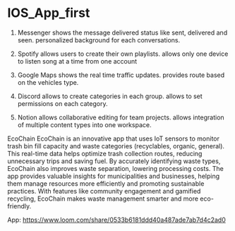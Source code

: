 # IOS_App_first

1. Messenger
    shows the message delivered status like sent, delivered and seen.
    personalized background for each conversations.

2. Spotify
    allows users to create their own playlists.
    allows only one device to listen song at a time from one account

3. Google Maps
    shows the real time traffic updates.
    provides route based on the vehicles type.

4. Discord
    allows to create categories in each group.
    allows to set permissions on each category.

5. Notion
    allows collaborative editing for team projects.
    allows integration of multiple content types into one workspace.


EcoChain
EcoChain is an innovative app that uses IoT sensors to monitor trash bin fill capacity and waste categories (recyclables, organic, general). This real-time data helps optimize trash collection routes, reducing unnecessary trips and saving fuel. By accurately identifying waste types, EcoChain also improves waste separation, lowering processing costs. The app provides valuable insights for municipalities and businesses, helping them manage resources more efficiently and promoting sustainable practices. With features like community engagement and gamified recycling, EcoChain makes waste management smarter and more eco-friendly.

App:
https://www.loom.com/share/0533b6181ddd40a487ade7ab7d4c2ad0